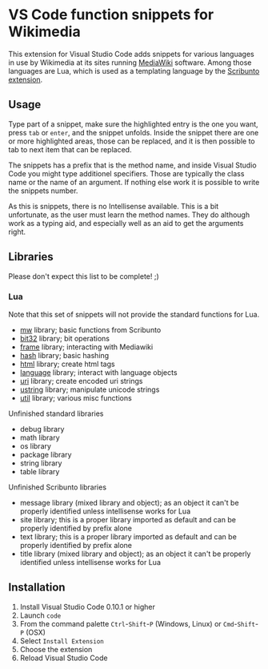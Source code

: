 # VS Code function snippets for Wikimedia

This extension for Visual Studio Code adds snippets for various languages in use
by Wikimedia at its sites running [MediaWiki](http://www.mediawiki.org) software.
Among those languages are Lua, which is used as a templating language by the
[Scribunto extension](https://www.mediawiki.org/wiki/Extension:Scribunto).

## Usage

Type part of a snippet, make sure the highlighted entry is the one you want,
press `tab` or `enter`, and the snippet unfolds. Inside the snippet there are
one or more highlighted areas, those can be replaced, and it is then possible
to tab to next item that can be replaced.

The snippets has a prefix that is the method name, and inside Visual Studio Code
you might type additionel specifiers. Those are typically the class name or the
name of an argument. If nothing else work it is possible to write the snippets
number.

As this is snippets, there is no Intellisense available. This is a bit unfortunate,
as the user must learn the method names. They do although work as a typing aid,
and especially well as an aid to get the arguments right.

## Libraries

Please don't expect this list to be complete! ;)

### Lua

Note that this set of snippets will not provide the standard functions for Lua.

- [mw](src/lua/mw.json) library; basic functions from Scribunto
- [bit32](src/lua/but32.json) library; bit operations
- [frame](src/lua/frame.json) library; interacting with Mediawiki
- [hash](src/lua/hash.json) library; basic hashing
- [html](src/lua/html.json) library; create html tags
- [language](src/lua/language.json) library; interact with language objects
- [uri](src/lua/uri.json) library; create encoded uri strings
- [ustring](src/lua/ustring.json) library; manipulate unicode strings
- [util](src/lua/util.json) library; various misc functions

Unfinished standard libraries

- debug library
- math library
- os library
- package library
- string library
- table library

Unfinished Scribunto libraries

- message library (mixed library and object); as an object it can't be properly
 identified unless intellisense works for Lua
- site library; this is a proper library imported as default and can be properly
 identified by prefix alone
- text library; this is a proper library imported as default and can be properly
 identified by prefix alone
- title library (mixed library and object); as an object it can't be properly
 identified unless intellisense works for Lua

## Installation

1. Install Visual Studio Code 0.10.1 or higher
1. Launch `code`
1. From the command palette `Ctrl`-`Shift`-`P` (Windows, Linux)
 or `Cmd`-`Shift`-`P` (OSX)
1. Select `Install Extension`
1. Choose the extension
1. Reload Visual Studio Code
